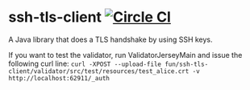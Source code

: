 # ssh-tls-client [![Circle CI](https://circleci.com/gh/spotify/ssh-tls-client.svg?style=svg)](https://circleci.com/gh/spotify/ssh-tls-client)

A Java library that does a TLS handshake by using SSH keys.

If you want to test the validator, run ValidatorJerseyMain and issue the following curl line:
`curl -XPOST --upload-file fun/ssh-tls-client/validator/src/test/resources/test_alice.crt -v http://localhost:62911/_auth`